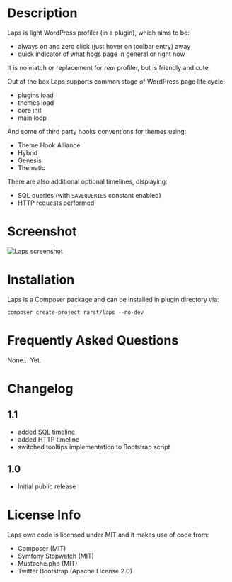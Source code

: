# Description

Laps is light WordPress profiler (in a plugin), which aims to be:

 - always on and zero click (just hover on toolbar entry) away
 - quick indicator of what hogs page in general or right now

It is no match or replacement for *real* profiler, but is friendly and cute.

Out of the box Laps supports common stage of WordPress page life cycle:

 - plugins load
 - themes load
 - core init
 - main loop

And some of third party hooks conventions for themes using:

 - Theme Hook Alliance
 - Hybrid
 - Genesis
 - Thematic

There are also additional optional timelines, displaying:

 - SQL queries (with `SAVEQUERIES` constant enabled)
 - HTTP requests performed

# Screenshot

![Laps screenshot](http://i.imgur.com/zFokmkU.png)

# Installation

Laps is a Composer package and can be installed in plugin directory via:

    composer create-project rarst/laps --no-dev

# Frequently Asked Questions

None... Yet.

# Changelog

## 1.1

 - added SQL timeline
 - added HTTP timeline
 - switched tooltips implementation to Bootstrap script

## 1.0

 - Initial public release

# License Info

Laps own code is licensed under MIT and it makes use of code from:

 - Composer (MIT)
 - Symfony Stopwatch (MIT)
 - Mustache.php (MIT)
 - Twitter Bootstrap (Apache License 2.0)